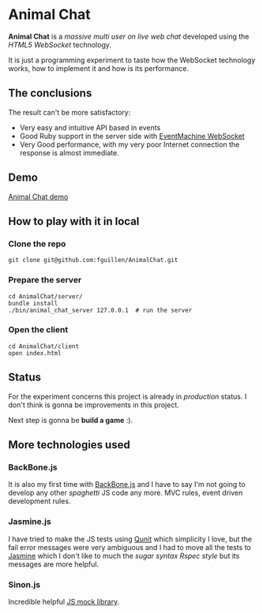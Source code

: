 # Animal Chat

**Animal Chat** is a _massive multi user on live web chat_ developed using the _HTML5 WebSocket_ technology.

It is just a programming experiment to taste how the WebSocket technology works, how to implement it and how is its performance.

## The conclusions

The result can't be more satisfactory:

* Very easy and intuitive API based in events
* Good Ruby support in the server side with [EventMachine WebSocket](https://github.com/igrigorik/em-websocket)
* Very Good performance, with my very poor Internet connection the response is almost immediate.

## Demo

[Animal Chat demo](http://animalchat.fernandoguillen.info)

## How to play with it in local

### Clone the repo

    git clone git@github.com:fguillen/AnimalChat.git

### Prepare the server

    cd AnimalChat/server/
    bundle install
    ./bin/animal_chat_server 127.0.0.1  # run the server

### Open the client

    cd AnimalChat/client
    open index.html


## Status

For the experiment concerns this project is already in *production* status. I don't think is gonna be improvements in this project.

Next step is gonna be **build a game** :).

## More technologies used

### BackBone.js

It is also my first time with [BackBone.js](http://documentcloud.github.com/backbone/) and I have to say I'm not going to develop any other _spaghetti_ JS code any more. MVC rules, event driven development rules.

### Jasmine.js

I have tried to make the JS tests using [Qunit](http://docs.jquery.com/QUnit) which simplicity I love, but the fail error messages were very ambiguous and I had to move all the tests to [Jasmine](http://pivotal.github.com/jasmine/) which I don't like to much the _sugar syntax Rspec style_ but its messages are more helpful.

### Sinon.js

Incredible helpful [JS mock library](http://sinonjs.org/).

